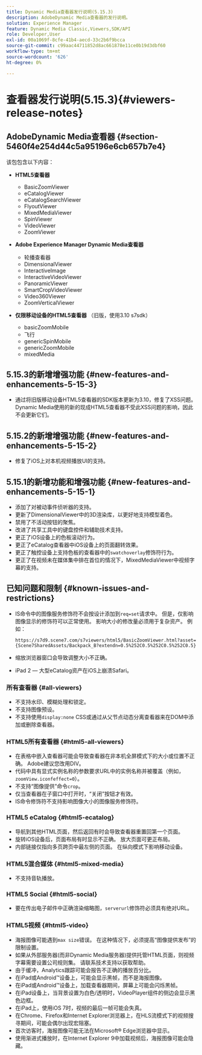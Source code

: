 ```yaml
---
title: Dynamic Media查看器发行说明(5.15.3)
description: AdobeDynamic Media查看器的发行说明。
solution: Experience Manager
feature: Dynamic Media Classic,Viewers,SDK/API
role: Developer,User
exl-id: 00a1069f-8cfe-41b4-aecd-33c2b6f9bcca
source-git-commit: c99aac44711852d8ac661878e11ce0b19d3dbf60
workflow-type: tm+mt
source-wordcount: '626'
ht-degree: 0%

---
```


# 查看器发行说明(5.15.3){#viewers-release-notes}

<!-- Updated January 13, 2021 for the 5.15.3 release-->

## AdobeDynamic Media查看器 {#section-5460f4e254d44c5a95196e6cb657b7e4}

该包包含以下内容：

* **HTML5查看器**

   * BasicZoomViewer
   * eCatalogViewer
   * eCatalogSearchViewer
   * FlyoutViewer
   * MixedMediaViewer
   * SpinViewer
   * VideoViewer
   * ZoomViewer

* **Adobe Experience Manager Dynamic Media查看器**

   * 轮播查看器
   * DimensionalViewer
   * InteractiveImage
   * InteractiveVideoViewer
   * PanoramicViewer
   * SmartCropVideoViewer
   * Video360Viewer
   * ZoomVerticalViewer

* **仅限移动设备的HTML5查看器** （旧版，使用3.10 s7sdk）

   * basicZoomMobile
   * 飞行
   * genericSpinMobile
   * genericZoomMobile
   * mixedMedia

## 5.15.3的新增增强功能 {#new-features-and-enhancements-5-15-3}

* 通过将旧版移动设备HTML5查看器的SDK版本更新为3.10，修复了XSS问题。Dynamic Media使用的新的现成HTML5查看器不受此XSS问题的影响，因此不会更新它们。

## 5.15.2的新增增强功能 {#new-features-and-enhancements-5-15-2}

* 修复了iOS上对本机视频播放UI的支持。

## 5.15.1的新增功能和增强功能 {#new-features-and-enhancements-5-15-1}

* 添加了对被动事件侦听器的支持。
* 更新了DimensionalViewer中的3D渲染库，以更好地支持模型着色。
* 禁用了不活动按钮的聚焦。
* 改进了共享工具中的键盘控件和辅助技术支持。
* 更正了iOS设备上的色板滚动行为。
* 更正了eCatalog查看器中iOS设备上的页面翻转效果。
* 更正了触控设备上支持色板的查看器中的`swatchoverlay`修饰符行为。
* 更正了在视频未在媒体集中排在首位的情况下，MixedMediaViewer中视频字幕的支持。

## 已知问题和限制 {#known-issues-and-restrictions}

* IS命令中的图像服务修饰符不会按设计添加到`req=set`请求中。 但是，仅影响图像显示的修饰符可以正常使用。 影响大小的修改量必须用于复杂资产。 例如：

   `https://s7d9.scene7.com/s7viewers/html5/BasicZoomViewer.html?asset= {Scene7SharedAssets/Backpack_B?extendn=0.5%252C0.5%252C0.5%252C0.5}`

* 缩放浏览器窗口会导致调整大小不正确。
* iPad 2 — 大型eCatalog资产在iOS上崩溃Safari。

### 所有查看器 {#all-viewers}

* 不支持水印、模糊处理和锁定。
* 不支持图像预设。
* 不支持使用`display:none` CSS或通过从父节点动态分离查看器来在DOM中添加或删除查看器。

### HTML5所有查看器 {#html5-all-viewers}

* 在表格中嵌入查看器可能会导致查看器在非本机全屏模式下的大小或位置不正确。 Adobe建议您改用DIV。
* 代码中具有显式实例名称的参数要求URL中的实例名称并被覆盖（例如，`zoomView.iconfeffect=0`）。
* 不支持“图像提供”命令`crop`。
* 仅当查看器在子窗口中打开时，“关闭”按钮才有效。
* IS命令修饰符不支持影响图像大小的图像服务修饰符。

### HTML5 eCatalog {#html5-ecatalog}

* 导航到其他HTML页面，然后返回有时会导致查看器重置回第一个页面。
* 旋转iOS设备后，页面布局有时显示不正确。 放大页面可更正布局。
* 内部链接仅指向多页跨页中最左侧的页面。 在纵向模式下影响移动设备。

### HTML5混合媒体 {#html5-mixed-media}

* 不支持音轨播放。

### HTML5 Social {#html5-social}

* 要在传出电子邮件中正确渲染缩略图，`serverurl`修饰符必须具有绝对URL。

### HTML5视频 {#html5-video}

* 海报图像可能遇到`max size`错误。 在这种情况下，必须提高“图像提供发布”的限制设置。
* 如果从外部服务器(而非Dynamic Media服务器)提供托管HTML页面，则视频字幕需要设置公司规则集。 请联系技术支持以获取帮助。
* 由于缓冲，Analytics跟踪可能会报告不正确的播放百分比。
* 在iPad或Android™设备上，可能会显示黑帧，而不是海报图像。
* 在iPad或Android™设备上，加载查看器期间，屏幕上可能会闪烁黑帧。
* 在iPad设备上，当背景设置为白色/透明时，VideoPlayer组件的侧边会显示黑色边框。
* 在iPad上，使用iOS 7时，视频的最后一帧可能会失真。
* 在Chrome、Firefox和Internet Explorer浏览器上，在HLS流模式下的视频搜寻期间，可能会偶尔出现宏阻塞。
* 首次访客时，海报图像可能无法在Microsoft® Edge浏览器中显示。
* 使用渐进式播放时，在Internet Explorer 9中加载视频后，海报图像可能会隐藏。
